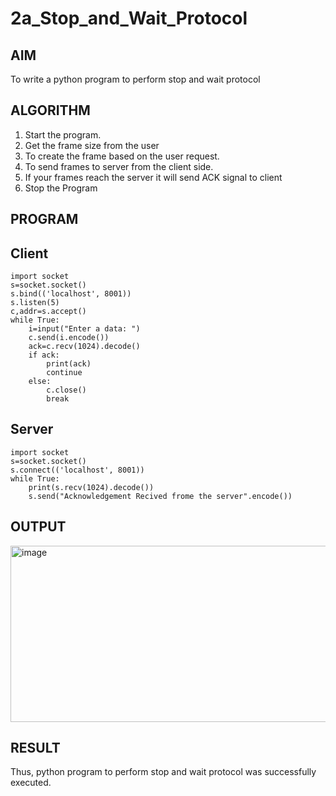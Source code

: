# 2a_Stop_and_Wait_Protocol
## AIM 
To write a python program to perform stop and wait protocol
## ALGORITHM
1. Start the program.
2. Get the frame size from the user
3. To create the frame based on the user request.
4. To send frames to server from the client side.
5. If your frames reach the server it will send ACK signal to client
6. Stop the Program
## PROGRAM
## Client
~~~
import socket
s=socket.socket()
s.bind(('localhost', 8001))
s.listen(5)
c,addr=s.accept()
while True:
    i=input("Enter a data: ")
    c.send(i.encode())
    ack=c.recv(1024).decode()
    if ack:
        print(ack)
        continue
    else:
        c.close()
        break
~~~
## Server
```
import socket
s=socket.socket()
s.connect(('localhost', 8001))
while True:
    print(s.recv(1024).decode())
    s.send("Acknowledgement Recived frome the server".encode())
```
## OUTPUT
<img width="1115" height="282" alt="image" src="https://github.com/user-attachments/assets/cff2a92c-5947-4673-a7f7-5e0e134e331b" />

## RESULT
Thus, python program to perform stop and wait protocol was successfully executed.
